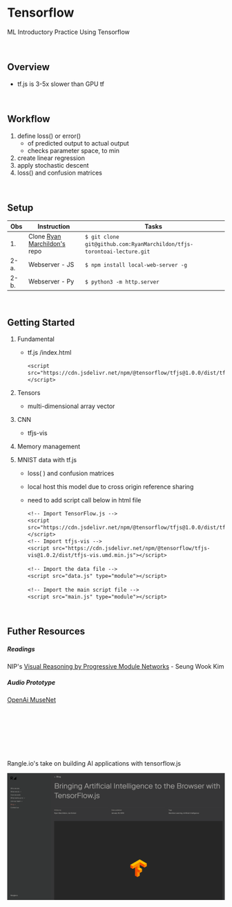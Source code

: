 # Tensorflow
ML Introductory Practice Using Tensorflow

<br />

## Overview

* tf.js is 3-5x slower than GPU tf

<br />

## Workflow

<!-- const xt = tf.tensor1d(xData);  -->

1. define loss() or error()
   - of predicted output to actual output
   - checks parameter space, to min
2. create linear regression
3. apply stochastic descent
4. loss() and confusion matrices

<br />

## Setup

| Obs  | Instruction                                                                              | Tasks                                                                        |
| ---- | ---------------------------------------------------------------------------------------- | ---------------------------------------------------------------------------- |
| 1.   | Clone [Ryan Marchildon's](https://github.com/RyanMarchildon/tfjs-torontoai-lecture) repo | ``` $ git clone git@github.com:RyanMarchildon/tfjs-torontoai-lecture.git ``` |
| 2-a. | Webserver - JS                                                                           | ``` $ npm install local-web-server -g ```                                    |
| 2-b. | Webserver - Py                                                                           | ``` $ python3 -m http.server ```                                             |

<br />

## Getting Started

1. Fundamental

    * tf.js /index.html

        ```
        <script src="https://cdn.jsdelivr.net/npm/@tensorflow/tfjs@1.0.0/dist/tf.min.js"></script>
        ```

2. Tensors 
    * multi-dimensional array vector

3. CNN
    * tfjs-vis

4. Memory management
   
5. MNIST data with tf.js

    * loss( ) and confusion matrices
    * local host this model due to cross origin reference sharing 
    * need to add script call below in html file

        ```
        <!-- Import TensorFlow.js -->
        <script src="https://cdn.jsdelivr.net/npm/@tensorflow/tfjs@1.0.0/dist/tf.min.js"></script>
        <!-- Import tfjs-vis -->
        <script src="https://cdn.jsdelivr.net/npm/@tensorflow/tfjs-vis@1.0.2/dist/tfjs-vis.umd.min.js"></script>

        <!-- Import the data file -->
        <script src="data.js" type="module"></script>

        <!-- Import the main script file -->
        <script src="main.js" type="module"></script>
        ```

<br />

## Futher Resources

##### Readings

NIP's [Visual Reasoning by Progressive Module Networks](https://nips2018vigil.github.io/static/papers/accepted/29.pdf)  -  Seung Wook Kim

##### Audio Prototype

[OpenAi MuseNet](https://openai.com/blog/musenet/#try)



<br />
<br />
<br />
<br />
<br />
<br />

Rangle.io's take on building AI applications with tensorflow.js

[![screencapture article ai rangle.io tensorflow.js](img/rangleio-article-thumb.png)](https://github.com/mori-c/tensorflow/blob/master/img/rangle-io-blog-bringing-artificial-intelligence-to-the-browser-with-tensorflow-js-2019-05-02-18_34_06.png)



